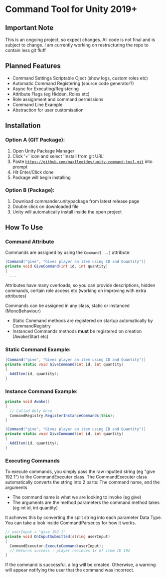 # Command Tool for Unity 2019+

## Important Note
This is an ongoing project, so expect changes. All code is not final and is subject to change. I am currently working on restructuring the repo to contain less git fluff

## Planned Features
- Command Settings Scriptable Oject (show logs, custom roles etc)
- Automatic Command Registering (source code generator?)
- Async for Executing/Registering
- Attribute Flags (eg Hidden, Roles etc)
- Role assignment and command permissions
- Command Line Example
- Abstraction for user customisation


## Installation
### Option A (GIT Package):
1) Open Unity Package Manager
2) Click '+' icon and select 'Install from git URL'
3) Paste <code>https://github.com/maxfleetdev/unity-command-tool.git</code> into prompt
4) Hit Enter/Click done
5) Package will begin installing

### Option B (Package):
1) Download commander.unitypackage from latest release page
2) Double click on downloaded file
3) Unity will automatically install inside the open project

## How To Use
### Command Attribute
Commands are assigned by using the <code>Command[...]</code> attribute:
```c#
[Command("give", "Gives player an item using ID and Quantity")]
private void GiveCommand(int id, int quantity)
{
  ...
```
Attributes have many overloads, so you can provide descriptions, hidden commands, certain role access etc (working on improving with extra attributes)

Commands can be assigned in any class, static or instanced (MonoBehaviour)
- Static Command methods are registered on startup automatically by CommandRegistry
- Instanced Commands methods **must** be registered on creation (Awake/Start etc)

### Static Command Example:
```c#
[Command("give", "Gives player an item using ID and Quantity")]
private static void GiveCommand(int id, int quantity)
{
  AddItem(id, quantity);
}
```

### Instance Command Example:
```c#
private void Awake()
{
  // Called Only Once
  CommandRegistry.RegisterInstanceCommands(this);
}

[Command("give", "Gives player an item using ID and Quantity")]
private static void GiveCommand(int id, int quantity)
{
  AddItem(id, quantity);
}
```

### Executing Commands
To execute commands, you simply pass the raw inputted string (eg "give 192 1") to the CommandExecuter class.
The CommandExecuter class automatically converts the string into 2 parts: The command name, and the arguments
- The command name is what we are looking to invoke (eg give)
- The arguments are the method parameters the command method takes (eg int id, int quantity)

It achieves this by converting the split string into each parameter Data Type. You can take a look inside CommandParser.cs for how it works.
```c#
// userInput = "give 192 1"
private void OnInputSubmitted(string userInput)
{
  CommandExecutor.ExecuteCommand(userInput);
  // Returns success - player recieves 1x of item ID 192
}
```
If the command is successful, a log will be created. Otherwise, a warning will appear notifying the user that the command was incorrect.
